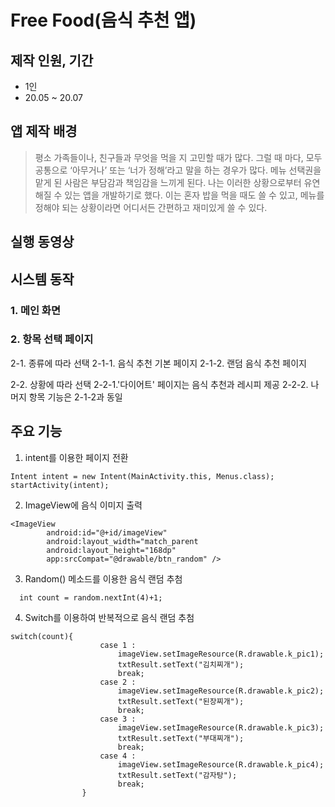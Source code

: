 # Free Food(음식 추천 앱)
## 제작 인원, 기간
* 1인
* 20.05 ~ 20.07

## 앱 제작 배경
>평소 가족들이나, 친구들과 무엇을 먹을 지 고민할 때가 많다. 
그럴 때 마다, 모두 공통으로 ‘아무거나’ 또는 ‘너가 정해’라고 말을 하는 경우가 많다. 
메뉴 선택권을 맡게 된 사람은 부담감과 책임감을 느끼게 된다. 
나는 이러한 상황으로부터 유연해질 수 있는 앱을 개발하기로 했다.
이는 혼자 밥을 먹을 때도 쓸 수 있고, 메뉴를 정해야 되는 상황이라면 어디서든 간편하고 재미있게 쓸 수 있다.

## 실행 동영상



## 시스템 동작
### 1. 메인 화면

### 2. 항목 선택 페이지
2-1. 종류에 따라 선택
2-1-1. 음식 추천 기본 페이지
2-1-2. 랜덤 음식 추천 페이지

2-2. 상황에 따라 선택
2-2-1.'다이어트' 페이지는 음식 추천과 레시피 제공
2-2-2. 나머지 항목 기능은 2-1-2과 동일


## 주요 기능
1. intent를 이용한 페이지 전환
```android 
Intent intent = new Intent(MainActivity.this, Menus.class);
startActivity(intent);
```
2. ImageView에 음식 이미지 출력
```android
<ImageView
        android:id="@+id/imageView"
        android:layout_width="match_parent 
        android:layout_height="168dp"
        app:srcCompat="@drawable/btn_random" />
```
3. Random() 메소드를 이용한 음식 랜덤 추첨
```
  int count = random.nextInt(4)+1;
```  
4. Switch를 이용하여 반복적으로 음식 랜덤 추첨
```
switch(count){
                    case 1 :
                        imageView.setImageResource(R.drawable.k_pic1);
                        txtResult.setText("김치찌개");
                        break;
                    case 2 :
                        imageView.setImageResource(R.drawable.k_pic2);
                        txtResult.setText("된장찌개");
                        break;
                    case 3 :
                        imageView.setImageResource(R.drawable.k_pic3);
                        txtResult.setText("부대찌개");
                        break;
                    case 4 :
                        imageView.setImageResource(R.drawable.k_pic4);
                        txtResult.setText("감자탕");
                        break;
                }
```                
